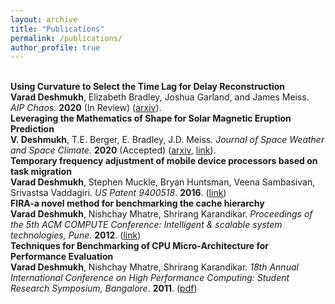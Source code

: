 ```yaml
---
layout: archive
title: "Publications"
permalink: /publications/
author_profile: true
---
```


<br>
<b>Using Curvature to Select the Time Lag for Delay Reconstruction</b> <br> 
<b>Varad Deshmukh</b>, Elizabeth Bradley, Joshua Garland, and James Meiss.
<i>AIP Chaos</i>. <b>2020</b> (In Review) (<a href="https://arxiv.org/abs/2003.06509">arxiv</a>).

<br>
<b>Leveraging the Mathematics of Shape for Solar Magnetic Eruption Prediction</b> <br> 
<b>V. Deshmukh</b>, T.E. Berger, E. Bradley, J.D. Meiss.
<i>Journal of Space Weather and Space Climate.</i> <b>2020</b> (Accepted) (<a href="https://arxiv.org/abs/2003.05827">arxiv</a>, <a href="https://www.swsc-journal.org/articles/swsc/full_html/2020/01/swsc190060/swsc190060.html">link</a>).

<br>
<b>Temporary frequency adjustment of mobile device processors based on task migration</b> <br> 
<b>Varad Deshmukh</b>, Stephen Muckle, Bryan Huntsman, Veena Sambasivan, Srivastsa Vaddagiri.
<i>US Patent 9400518</i>. <b>2016</b>. (<a href="https://patents.google.com/patent/US9400518B2/en">link</a>)

<br>
<b>FIRA-a novel method for benchmarking the cache hierarchy</b> <br> 
<b>Varad Deshmukh</b>, Nishchay Mhatre, Shrirang Karandikar.
<i>Proceedings of the 5th ACM COMPUTE Conference: Intelligent & scalable system technologies, Pune</i>. <b>2012</b>. (<a href="https://dl.acm.org/citation.cfm?id=2459132">link</a>)

<br>
<b>Techniques for Benchmarking of CPU Micro-Architecture for Performance Evaluation</b> <br> 
<b>Varad Deshmukh</b>, Nishchay Mhatre, Shrirang Karandikar.
<i>18th Annual International Conference on High Performance Computing: Student Research Symposium, Bangalore</i>. <b>2011</b>. (<a href="https://hipcor.fatcow.com/hipc2011/studsym-papers/1569512125.pdf">pdf</a>)
